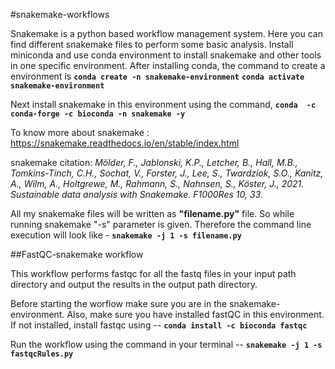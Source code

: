 #snakemake-workflows

Snakemake is a python based workflow management system. Here you can find different snakemake files to perform some basic analysis. 
Install miniconda and use conda environment to install snakemake and other tools in one specific environment. After installing conda, the command to create a environment is
**`conda create -n snakemake-environment`**
**`conda activate snakemake-environment`**

Next install snakemake in this environment using the command, **`conda  -c conda-forge -c bioconda -n snakemake -y`**

To know more about snakemake : https://snakemake.readthedocs.io/en/stable/index.html

snakemake citation: 
*Mölder, F., Jablonski, K.P., Letcher, B., Hall, M.B., Tomkins-Tinch, C.H., Sochat, V., Forster, J., Lee, S., Twardziok, S.O., Kanitz, A., Wilm, A., Holtgrewe, M., Rahmann, S., Nahnsen, S., Köster, J., 2021. Sustainable data analysis with Snakemake. F1000Res 10, 33.*

All my snakemake files will be written as **"filename.py"** file. So while running snakemake "-s" parameter is given. Therefore the command line execution will look like - **`snakemake -j 1 -s filename.py`**


##FastQC-snakemake workflow

This workflow performs fastqc for all the fastq files in your input path directory and output the results in the output path directory. 

Before starting the worflow make sure you are in the snakemake-environment. Also, make sure you have installed fastQC in this environment. If not installed, install fastqc using -- **`conda install -c bioconda fastqc`**

Run the workflow using the command in your terminal -- **`snakemake -j 1 -s fastqcRules.py`**

